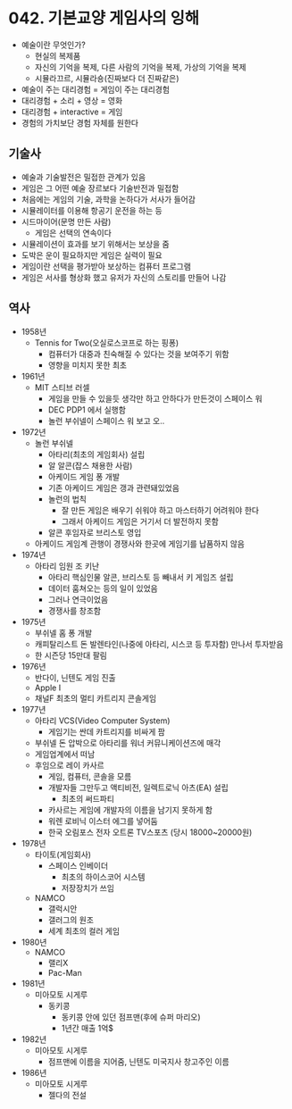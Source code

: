 # 042. 기본교양 게임사의 잉해

* 예술이란 무엇인가?
  * 현실의 복제품
  * 자신의 기억을 복제, 다른 사람의 기억을 복제, 가상의 기억을 복제
  * 시뮬라끄르, 시뮬라숑(진짜보다 더 진짜같은)
* 예술이 주는 대리경험 = 게임이 주는 대리경험
* 대리경험 + 소리 + 영상 = 영화
* 대리경험 + interactive = 게임
* 경험의 가치보단 경험 자체를 원한다

## 기술사

* 예술과 기술발전은 밀접한 관계가 있음
* 게임은 그 어떤 예술 장르보다 기술반전과 밀접함
* 처음에는 게임의 기술, 과학을 논하다가 서사가 들어감
* 시뮬레이터를 이용해 항공기 운전을 하는 등
* 시드마이어(문명 만든 사람)
  * 게임은 선택의 연속이다
* 시뮬레이션이 효과를 보기 위해서는 보상을 줌
* 도박은 운이 필요하지만 게임은 실력이 필요
* 게임이란 선택을 평가받아 보상하는 컴퓨터 프로그램
* 게임은 서사를 형상화 했고 유저가 자신의 스토리를 만들어 나감

## 역사

* 1958년
  * Tennis for Two(오실로스코프로 하는 핑퐁)
    * 컴퓨터가 대중과 친숙해질 수 있다는 것을 보여주기 위함
    * 영향을 미치지 못한 최초
* 1961년
  * MIT 스티브 러셀
    * 게임을 만들 수 있을듯 생각만 하고 안하다가 만든것이 스페이스 워
    * DEC PDP1 에서 실행함
    * 놀런 부쉬넬이 스페이스 워 보고 오..
* 1972년
  * 놀런 부쉬넬
    * 아타리(최초의 게임회사) 설립
    * 알 알콘(잡스 채용한 사람)
    * 아케이드 게임 퐁 개발
    * 기존 아케이드 게임은 갱과 관련돼있었음
    * 놀런의 법칙
      * 잘 만든 게임은 배우기 쉬워야 하고 마스터하기 어려워야 한다
      * 그래서 아케이드 게임은 거기서 더 발전하지 못함
    * 알콘 후임자로 브리스토 영입
  * 아케이드 게임계 관행이 경쟁사와 한곳에 게임기를 납품하지 않음
* 1974년
  * 아타리 임원 조 키난
    * 아타리 핵심인물 알콘, 브리스토 등 빼내서 키 게임즈 설립
    * 데이터 훔쳐오는 등의 일이 있었음
    * 그러나 연극이었음
    * 경쟁사를 창조함
* 1975년
  * 부쉬넬 홈 퐁 개발
  * 캐피탈리스트 돈 발렌타인(나중에 아타리, 시스코 등 투자함) 만나서 투자받음
  * 한 시즌당 15만대 팔림
* 1976년
  * 반다이, 닌텐도 게임 진출
  * Apple I
  * 채널F 최초의 멀티 카트리지 콘솔게임
* 1977년
  * 아타리 VCS(Video Computer System)
    * 게임기는 싼데 카트리지를 비싸게 팜
  * 부쉬넬 돈 압박으로 아타리를 워너 커뮤니케이션즈에 매각
  * 게임업계에서 떠남
  * 후임으로 레이 카사르
    * 게임, 컴퓨터, 콘솔을 모름
    * 개발자들 그만두고 액티비전, 일렉트로닉 아츠(EA) 설립
      * 최초의 써드파티
    * 카사르는 게임에 개발자의 이름을 남기지 못하게 함
    * 워렌 로비닉 이스터 에그를 넣어둠
    * 한국 오림포스 전자 오트론 TV스포츠 (당시 18000~20000원)
* 1978년
  * 타이토(게임회사)
    * 스페이스 인베이더
      * 최초의 하이스코어 시스템
      * 저장장치가 쓰임
  * NAMCO
    * 갤럭시안
    * 갤러그의 원조
    * 세계 최초의 컬러 게임
* 1980년
  * NAMCO
    * 랠리X
    * Pac-Man
* 1981년
  * 미아모토 시게루
    * 동키콩
      * 동키콩 안에 있던 점프맨(후에 슈퍼 마리오)
      * 1년간 매출 1억$
* 1982년
  * 미아모토 시게루
    * 점프맨에 이름을 지어줌, 닌텐도 미국지사 창고주인 이름
* 1986년
  * 미아모토 시게루
    * 젤다의 전설
